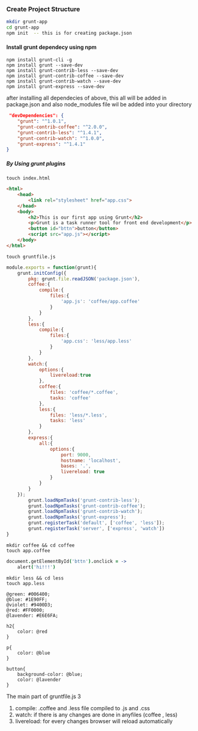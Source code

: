 ### Create Project Structure

```sh
mkdir grunt-app
cd grunt-app
npm init  -- this is for creating package.json
```

#### Install grunt dependecy using npm

```shell
npm install grunt-cli -g
npm install grunt --save-dev
npm install grunt-contrib-less --save-dev
npm install grunt-contrib-coffee --save-dev
npm install grunt-contrib-watch --save-dev
npm install grunt-express --save-dev
```

after installing all dependecies of above, this all will be added in package.json  and also node_modules file wil be added into your directory

```json
 "devDependencies": {
    "grunt": "^1.0.1",
    "grunt-contrib-coffee": "^2.0.0",
    "grunt-contrib-less": "^1.4.1",
    "grunt-contrib-watch": "^1.0.0",
    "grunt-express": "^1.4.1"
}
```

##### By Using grunt plugins

```shell
touch index.html
```

```html
<html>
	<head>
		<link rel="stylesheet" href="app.css">
	</head>
	<body>
		<h2>This is our first app using Grunt</h2>
		<p>Grunt is a task runner tool for front end development</p>
		<button id="bttn">button</button>
		<script src="app.js"></script>
	</body>
</html>
```

```shell
touch gruntfile.js
```

```js
module.exports = function(grunt){
	grunt.initConfig({
		pkg: grunt.file.readJSON('package.json'),
		coffee:{
			compile:{
				files:{
					'app.js': 'coffee/app.coffee'
				}	
			}
		},
		less:{
			compile:{
				files:{
					'app.css': 'less/app.less'
				}
			}
		},
		watch:{
			options:{
				livereload:true
			},
			coffee:{
				files: 'coffee/*.coffee',
				tasks: 'coffee'				
			},
			less:{
				files: 'less/*.less',
				tasks: 'less'
			}
		},
		express:{
			all:{
				options:{
					port: 9000,
					hostname: 'localhost',
					bases: '.',
					livereload: true
				}
			}
		}
	});
		grunt.loadNpmTasks('grunt-contrib-less');
		grunt.loadNpmTasks('grunt-contrib-coffee');
		grunt.loadNpmTasks('grunt-contrib-watch');
		grunt.loadNpmTasks('grunt-express');
		grunt.registerTask('default', ['coffee', 'less']);
		grunt.registerTask('server', ['express', 'watch'])
}

```

```shell
mkdir coffee && cd coffee
touch app.coffee
```

```coffeescript
document.getElementById('bttn').onclick = ->
	alert('hi!!!')
```

```shell
mkdir less && cd less
touch app.less
```

```less
@green: #006400;
@blue: #1E90FF;
@violet: #9400D3;
@red: #FF0000;
@lavender: #E6E6FA;

h2{
 	color: @red
}

p{
	color: @blue
}

button{
	background-color: @blue;
	color: @lavender
}
```

The main part of gruntfile.js 3

1. compile: .coffee and .less file compiled to .js and .css
2. watch:  if there is any changes are done in anyfiles (coffee , less)
3. livereload:  for every changes browser will reload automatically